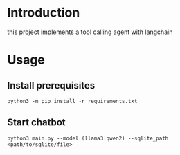 # Introduction

this project implements a tool calling agent with langchain

# Usage

## Install prerequisites

```shell
python3 -m pip install -r requirements.txt
```

## Start chatbot

```shell
python3 main.py --model (llama3|qwen2) --sqlite_path <path/to/sqlite/file>
```
